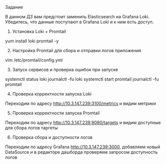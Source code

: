 Задание


В данном ДЗ вам предстоит заменить Elasticsearch на Grafana Loki. Убедитесь, что данные поступают в Grafana Loki и к ним есть доступ.


1. Установка Loki + Promtail

yum install loki promtail -y

2. Настройка Promtail для сбора и отправки логов приложения

 vim /etc/promtail/config.yml

3. Запуск сервисов и проверка ошибок при запуске

systemctl status loki
journalctl -fu loki
systemctl start promtail
journalctl -fu promtail

4. Проверка корректности запуска Loki

Переходим по адресу http://10.3.147.239:3100/metrics и видим метрики
    
5. Проверка корректности запуска Promtail

Переходим по адресу http://10.3.147.239:9080/targets и видим доступные для сбора логов таргеты

6. Проверка сбора и доступности логов

Переходим по адресу Grafana http://10.3.147.239:3000, добавляем новый DataSource и в редакторе дашборда проверяем запросом доступность логов
